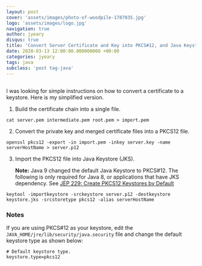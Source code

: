 ```yaml
---
layout: post
cover: 'assets/images/photo-of-woodpile-1787035.jpg'
logo: 'assets/images/logo.jpg'
navigation: true
author: jyeary
disqus: true
title: 'Convert Server Certificate and Key into PKCS#12, and Java Keystore (JKS)'
date: 2020-03-13 12:00:00.000000000 +00:00
categories: jyeary
tags: java
subclass: 'post tag-java'
---
```

## 

I was looking for simple instructions on how to convert a certificate to a keystore. Here is my simplified version.

1. Build the certificate chain into a single file.

```shell
cat server.pem intermediate.pem root.pem > import.pem
```

2. Convert the private key and merged certificate files into a PKCS12 file.

```shell
openssl pkcs12 -export -in import.pem -inkey server.key -name serverHostName > server.p12
```

3. Import the PKCS12 file into Java Keystore (JKS).

    **Note:** Java 9 changed the default Java Keystore to PKCS#12. The following is only required for Java 8, or applications that have JKS dependency. See [JEP 229: Create PKCS12 Keystores by Default](http://openjdk.java.net/jeps/229)

```shell
keytool -importkeystore -srckeystore server.p12 -destkeystore keystore.jks -srcstoretype pkcs12 -alias serverHostName 
```

### Notes

If you are using PKCS#12 as your keystore, edit the `JAVA_HOME/jre/lib/security/java.security` file and change the default keystore type as shown below:

```
# Default keystore type.
keystore.type=pkcs12
```